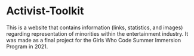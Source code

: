 # Activist-Toolkit

This is a website that contains information (links, statistics, and images) regarding representation of minorities within the entertainment industry. It was made as a final project for the Girls Who Code Summer Immersion Program in 2021. 
